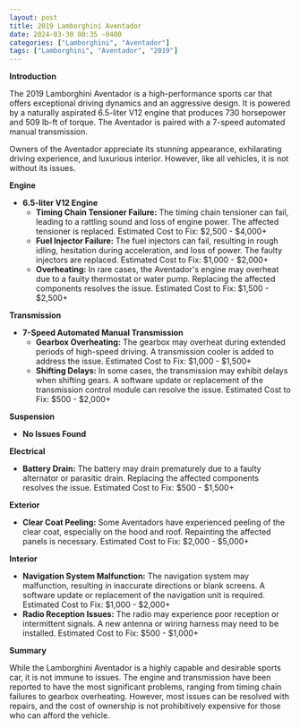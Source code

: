 ```yaml
---
layout: post
title: 2019 Lamborghini Aventador
date: 2024-03-30 00:35 -0400
categories: ["Lamborghini", "Aventador"]
tags: ["Lamborghini", "Aventador", "2019"]
---
```

**Introduction**

The 2019 Lamborghini Aventador is a high-performance sports car that offers exceptional driving dynamics and an aggressive design. It is powered by a naturally aspirated 6.5-liter V12 engine that produces 730 horsepower and 509 lb-ft of torque. The Aventador is paired with a 7-speed automated manual transmission.

Owners of the Aventador appreciate its stunning appearance, exhilarating driving experience, and luxurious interior. However, like all vehicles, it is not without its issues.

**Engine**

* **6.5-liter V12 Engine**
    * **Timing Chain Tensioner Failure:** The timing chain tensioner can fail, leading to a rattling sound and loss of engine power. The affected tensioner is replaced. Estimated Cost to Fix: $2,500 - $4,000+
    * **Fuel Injector Failure:** The fuel injectors can fail, resulting in rough idling, hesitation during acceleration, and loss of power. The faulty injectors are replaced. Estimated Cost to Fix: $1,000 - $2,000+
    * **Overheating:** In rare cases, the Aventador's engine may overheat due to a faulty thermostat or water pump. Replacing the affected components resolves the issue. Estimated Cost to Fix: $1,500 - $2,500+

**Transmission**

* **7-Speed Automated Manual Transmission**
    * **Gearbox Overheating:** The gearbox may overheat during extended periods of high-speed driving. A transmission cooler is added to address the issue. Estimated Cost to Fix: $1,000 - $1,500+
    * **Shifting Delays:** In some cases, the transmission may exhibit delays when shifting gears. A software update or replacement of the transmission control module can resolve the issue. Estimated Cost to Fix: $500 - $2,000+

**Suspension**

* **No Issues Found**

**Electrical**

* **Battery Drain:** The battery may drain prematurely due to a faulty alternator or parasitic drain. Replacing the affected components resolves the issue. Estimated Cost to Fix: $500 - $1,500+

**Exterior**

* **Clear Coat Peeling:** Some Aventadors have experienced peeling of the clear coat, especially on the hood and roof. Repainting the affected panels is necessary. Estimated Cost to Fix: $2,000 - $5,000+

**Interior**

* **Navigation System Malfunction:** The navigation system may malfunction, resulting in inaccurate directions or blank screens. A software update or replacement of the navigation unit is required. Estimated Cost to Fix: $1,000 - $2,000+
* **Radio Reception Issues:** The radio may experience poor reception or intermittent signals. A new antenna or wiring harness may need to be installed. Estimated Cost to Fix: $500 - $1,000+

**Summary**

While the Lamborghini Aventador is a highly capable and desirable sports car, it is not immune to issues. The engine and transmission have been reported to have the most significant problems, ranging from timing chain failures to gearbox overheating. However, most issues can be resolved with repairs, and the cost of ownership is not prohibitively expensive for those who can afford the vehicle.
